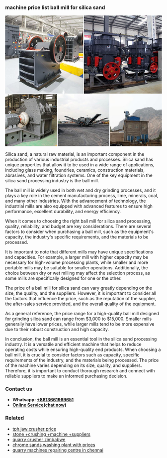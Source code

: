 <h3>machine price list ball mill for silica sand</h3><img src='1706773362.jpg' alt=''><p>Silica sand, a natural raw material, is an important component in the production of various industrial products and processes. Silica sand has unique properties that allow it to be used in a wide range of applications, including glass making, foundries, ceramics, construction materials, abrasives, and water filtration systems. One of the key equipment in the silica sand processing industry is the ball mill.</p><p>The ball mill is widely used in both wet and dry grinding processes, and it plays a key role in the cement manufacturing process, lime, minerals, coal, and many other industries. With the advancement of technology, the industrial mills are also equipped with advanced features to ensure high performance, excellent durability, and energy efficiency.</p><p>When it comes to choosing the right ball mill for silica sand processing, quality, reliability, and budget are key considerations. There are several factors to consider when purchasing a ball mill, such as the equipment's capacity, the industry's specific requirements, and the materials to be processed.</p><p>It is important to note that different mills may have unique specifications and capacities. For example, a larger mill with higher capacity may be necessary for high-volume processing plants, while smaller and more portable mills may be suitable for smaller operations. Additionally, the choice between dry or wet milling may affect the selection process, as some mills are specifically designed for one or the other.</p><p>The price of a ball mill for silica sand can vary greatly depending on the size, the quality, and the suppliers. However, it is important to consider all the factors that influence the price, such as the reputation of the supplier, the after-sales service provided, and the overall quality of the equipment.</p><p>As a general reference, the price range for a high-quality ball mill designed for grinding silica sand can range from $3,000 to $15,000. Smaller mills generally have lower prices, while larger mills tend to be more expensive due to their robust construction and high capacity.</p><p>In conclusion, the ball mill is an essential tool in the silica sand processing industry. It is a versatile and efficient machine that helps to reduce operating costs while ensuring high-quality end products. When choosing a ball mill, it is crucial to consider factors such as capacity, specific requirements of the industry, and the materials being processed. The price of the machine varies depending on its size, quality, and suppliers. Therefore, it is important to conduct thorough research and connect with reliable suppliers to make an informed purchasing decision.</p><h3>Contact us</h3><ul><li><strong>Whatsapp:&nbsp;<a href="https://wa.me/8613661969651">+8613661969651</a></strong></li><li><a href="https://swt.shibang-china.com/?git&amp;zhl&amp;machine price list ball mill for silica sand"><strong>Online Service(chat now)</strong></a></li></ul><h3>Related</h3><ul><li><a href='tph jaw crusher price.md'>tph jaw crusher price</a></li><li><a href='stone crushing machine suppliers.md'>stone +crushing +machine +suppliers</a></li><li><a href='quarry crusher zimbabwe.md'>quarry crusher zimbabwe</a></li><li><a href='chrome sands washing plant with prices.md'>chrome sands washing plant with prices</a></li><li><a href='quarry machines repairing centre in chennai.md'>quarry machines repairing centre in chennai</a></li></ul>
